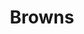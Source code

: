 ---
title: Browns
crosslinks:
- nfl
- NFL_Draft
- ReallyBigShow
- livven
- Texans
- CFB
- steelers
- WahoosTipi
- AskReddit
- clevelandcavs
- Madden
- announcements
- BoxingStreams
- nfl_draft
- CoalitionAgainstEvil
- wicked_edge
- Cleveland
- Colts
- AroundTheNFL
- falcons
---